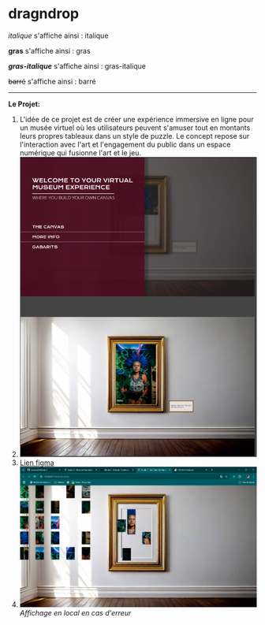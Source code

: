 # dragndrop

_italique_ s'affiche ainsi : italique

**gras** s'affiche ainsi : gras

**_gras-italique_** s'affiche ainsi : gras-italique

~~barré~~ s'affiche ainsi : barré

---
**Le Projet:**
1. L'idée de ce projet est de créer une expérience immersive en ligne pour un musée virtuel où les utilisateurs peuvent s'amuser tout en montants leurs propres tableaux dans un style de puzzle. Le concept repose sur l'interaction avec l'art et l'engagement du public dans un espace numérique qui fusionne l'art et le jeu.
2. ![](images/maquette.png)
3. [Lien figma](https://www.figma.com/design/sZ8jLicQA2RaxPAMk7D7X3/Rendu-2---Museum-Experience---Ana-Clara-Dos-Santos-Souza?node-id=0-1&t=AQ7HW4OMdVMwIiGi-1)
4.  ![](images/local.png) _Affichage en local en cas d'erreur_
